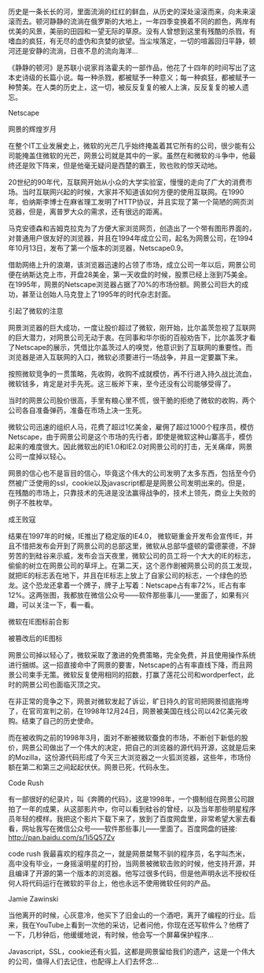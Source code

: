 历史是一条长长的河，里面流淌的红红的鲜血，从历史的深处滚滚而来，向未来滚滚而去。顿河静静的流淌在俄罗斯的大地上，一年四季变换着不同的颜色，两岸有优美的风景，美丽的田园和一望无际的草原。没有人曾想到这里有残酷的杀戮，有嗜血的疯狂，有无尽的虚伪和贪婪的欲望。当尘埃落定，一切的喧嚣回归平静，顿河还是安静的流淌，日夜不息的流向海洋...

《静静的顿河》是苏联小说家肖洛霍夫的一部作品，他花了十四年的时间写出了这本史诗级的长篇小说。每一种杀戮，都被赋予一种意义；每一种疯狂，都被赋予一种赞美。在人类的历史上，这一切，被反反复复的被人上演，反反复复的被人遗忘。


Netscape

网景的辉煌岁月


在整个IT工业发展史上，微软的光芒几乎始终掩盖着其它所有的公司，很少能有公司能掩盖住微软的光芒，网景公司就是其中的一家。虽然在和微软的斗争中，他最终还是败下阵来，但是他毫无疑问是西楚的霸王，败也败的惊天动地。

20世纪的90年代，互联网开始从小众的大学实验室，慢慢的走向了广大的消费市场。当时互联网兴起的时候，大家并不知道该如何方便的使用互联网。在1990年，伯纳斯李博士在麻省理工发明了HTTP协议，并且实现了第一个简陋的网页浏览器，但是，离普罗大众的需求，还有很远的距离。

马克安德森和吉姆克拉克为了方便大家浏览网页，创造出了一个带有图形界面的，对普通用户很友好的浏览器，并且在1994年成立公司，起名为网景公司，在1994年10月13日，发布了第一个版本的浏览器，Netscape0.9。

借助网络上升的浪潮，该浏览器迅速的占领了市场，成立公司一年以后，网景公司便在纳斯达克上市，开盘28美金，第一天收盘的时候，股票已经上涨到75美金。在1995年，网景的Netscape浏览器占据了70%的市场份额。网景公司巨大的成功，甚至让创始人马克登上了1995年的时代杂志封面。

引起了微软的注意

网景浏览器的巨大成功，一度让股价超过了微软，刚开始，比尔盖茨忽视了互联网的巨大潜力，对网景公司无动于衷。在同事和华尔街的百般劝告下，比尔盖茨才看了Netscape的展示，凭借比尔盖茨过人的嗅觉，他意识到了互联网的重要性。而浏览器是进入互联网的入口，微软必须要进行一场战争，并且一定要赢下来。

按照微软竞争的一贯策略，先收购，收购不成就模仿，再不行进入持久战比流血，微软钱多，肯定是对手先死。这三板斧下来，至今还没有公司能够受得了。

当时的网景公司股价很高，手里有粮心里不慌，很干脆的拒绝了微软的收购，两个公司各自准备弹药，准备在市场上决一生死。

微软公司迅速的组织人马，花费了超过1亿美金，雇佣了超过1000个程序员，模仿Netscape，由于网景公司是这个市场的先行者，即使是微软这种山寨高手，模仿起来的难度很大。因此微软出的IE1.0和IE2.0对网景公司的打击，无关痛痒，网景公司一度掉以轻心。

网景的信心也不是盲目的信心，毕竟这个伟大的公司发明了太多东西，包括至今仍然被广泛使用的ssl，cookie以及javascript都是是网景公司发明出来的。但是，在残酷的市场上，只靠技术的先进是没法赢得战争的，技术上领先，商业上失败的例子不胜枚举。

成王败寇

结果在1997年的时候，IE推出了稳定版的IE4.0， 微软砸重金开发布会宣传IE，并且不惜把发布会开到了网景公司的总部这里，微软从总部华盛顿的雷德蒙德，不辞劳苦的到硅谷来示威，发布会当天夜里，微软公司的员工将一个大大的IE的标志，偷偷的树立在网景公司的草坪上。在第二天，这个恶作剧被网景公司的员工发现，就把IE的标志丢在地下，并且在IE标志上放上了自家公司的标志，一个绿色的恐龙。这个恐龙还拿着一个牌子，牌子上写着：Netscape占有率72%，IE占有率12%。这两张图，我都放在微信公众号——软件那些事儿——里面了，如果有兴趣，可以关注一下，看一看。


微软在IE图标前合影


被篡改后的IE图标


网景公司掉以轻心了，微软采取了激进的免费策略，完全免费，并且使用操作系统进行捆绑。这一招直接命中了网景的要害，Netscape的占有率直线下降，而且网景公司束手无策。微软反复使用相同的招数，打赢了莲花公司和wordperfect，此时的网景公司也面临灭顶之灾。

在非正常的竞争之下，网景对微软发起了诉讼，旷日持久的官司把网景彻底拖垮了，在官司宣判之前，在1998年12月24日，网景被美国在线公司以42亿美元收购。结束了自己的历史使命。

而在被收购之前的1998年3月，面对不断被微软蚕食的市场，不断创下新低的股价，网景公司做出了一个伟大的决定，把自己的浏览器的源代码开源，这就是后来的Mozilla，这份源代码形成了今天三大浏览器之一火狐浏览器，这些年，市场份额在第二和第三之间起起伏伏。网景已死，代码永生。

Code Rush

有一部很好的纪录片，叫《奔腾的代码》，这是1998年，一个摄制组在网景公司跟拍了一年的成果，从这部影片中，你可以看到硅谷的曾经，以及当年那些明星程序员年轻的模样。我把这个影片下载下来了，放到了百度网盘里，非常希望大家去看看，网址我写在微信公众号——软件那些事儿——里面了。百度网盘的链接: http://pan.baidu.com/s/1i5Q57Zv


code rush
我最喜欢的程序员之一，就是网景桀骜不驯的程序员，名字叫杰米，高中没有毕业，一身摇滚明星的打扮，当网景被微软击败的时候，他支持开源，并且编译了开源的第一个版本的浏览器。他写过很多代码，但是他声明永远不授权任何人将代码运行在微软的平台上，他也永远不使用微软任何的产品。


Jamie Zawinski

当他离开的时候，心灰意冷，他买下了旧金山的一个酒吧，离开了编程的行业。后来，我在YouTube上看到一次他的采访，记者问他，你现在还写软件么？他楞了一下，几秒钟后，他缓缓地说，有时候，他会写一个屏幕保护程序...

Javascript，SSL，cookie还有火狐，这都是网景留给我们的遗产，这是一个伟大的公司，值得人们去记住，也配得上人们去怀念...
